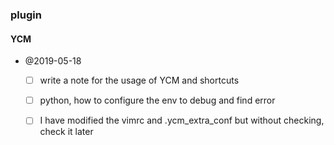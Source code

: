 ### plugin

#### YCM
- @2019-05-18
    - [ ] write a note for the usage of YCM and shortcuts
    - [ ] python, how to configure the env to debug and find error
    - [ ] I have modified the vimrc and .ycm_extra_conf but without checking, check it later

